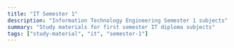 ```yaml
---
title: "IT Semester 1"
description: "Information Technology Engineering Semester 1 subjects"
summary: "Study materials for first semester IT diploma subjects"
tags: ["study-material", "it", "semester-1"]
---
```

